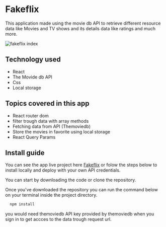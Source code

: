 # Fakeflix
This application made using the movie db API to retrieve different resource data like Movies and TV shows and its details data like ratings and much more.

![fakeflix index](https://res.cloudinary.com/emanueltejada/image/upload/v1620008691/Test/WhatsApp_Image_2021-05-02_at_10.21.40_PM_bo0srd.jpg)

## Technology used
  
  * React
  * The Movide db API
  * Css
  * Local storage
 
## Topics covered in this app
  
  * React router dom
  * filter trough data with array methods
  * Fetching data from API (Themoviedb)
  * Store the movies in favorite using local storage
  * React Query Params

## Install guide
  
  You can see the app live project here [Fakeflix](https://fakeflix.emanueltejada.site/) or folow the steps below to install locally and deploy 
  with your own API credentials.
  
  
  You can start by downloading the code or clone the repository.
  
  Once you've downloaded the repository you can run the command below on your terminal inside the project directory.
  
  ```javascript
    npm install
  ```
  
  you would need themoviedb API key provided by themoviedb when you sign in  to get accces to the data trough request url.
